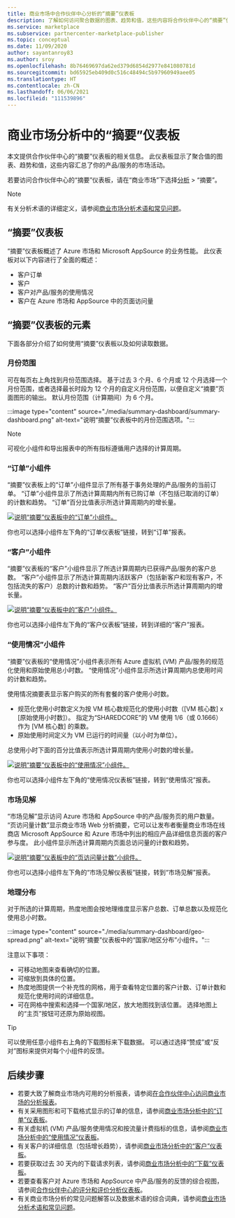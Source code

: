 ```yaml
---
title: 商业市场中合作伙伴中心分析的“摘要”仪表板
description: 了解如何访问聚合数据的图表、趋势和值，这些内容将合作伙伴中心的“摘要”仪表板中的活动汇总在一起。
ms.service: marketplace
ms.subservice: partnercenter-marketplace-publisher
ms.topic: conceptual
ms.date: 11/09/2020
author: sayantanroy83
ms.author: sroy
ms.openlocfilehash: 8b76469697da62ed379d6854d2977e841080781d
ms.sourcegitcommit: bd65925eb409d0c516c48494c5b97960949aee05
ms.translationtype: HT
ms.contentlocale: zh-CN
ms.lasthandoff: 06/06/2021
ms.locfileid: "111539896"
---
```

# <a name="summary-dashboard-in-commercial-marketplace-analytics"></a>商业市场分析中的“摘要”仪表板

本文提供合作伙伴中心的“摘要”仪表板的相关信息。 此仪表板显示了聚合值的图表、趋势和值，这些内容汇总了你的产品/服务的市场活动。

若要访问合作伙伴中心的“摘要”仪表板，请在“商业市场”下选择[分析](https://partner.microsoft.com/dashboard/commercial-marketplace/analytics/summary)  > “摘要”。

>[!NOTE]
> 有关分析术语的详细定义，请参阅[商业市场分析术语和常见问题](./analytics-faq.md)。

## <a name="summary-dashboard"></a>“摘要”仪表板

“摘要”仪表板概述了 Azure 市场和 Microsoft AppSource 的业务性能。 此仪表板对以下内容进行了全面的概述：

- 客户订单
- 客户
- 客户对产品/服务的使用情况
- 客户在 Azure 市场和 AppSource 中的页面访问量

## <a name="elements-of-the-summary-dashboard"></a>“摘要”仪表板的元素

下面各部分介绍了如何使用“摘要”仪表板以及如何读取数据。

### <a name="month-range"></a>月份范围

可在每页右上角找到月份范围选择。 基于过去 3 个月、6 个月或 12 个月选择一个月份范围，或者选择最长时段为 12 个月的自定义月份范围，以便自定义“摘要”页面图形的输出。 默认月份范围（计算期间）为 6 个月。

:::image type="content" source="./media/summary-dashboard/summary-dashboard.png" alt-text="说明“摘要”仪表板中的月份范围选项。":::

> [!NOTE]
> 可视化小组件和导出报表中的所有指标遵循用户选择的计算周期。

### <a name="orders-widget"></a>“订单”小组件

“摘要”仪表板上的“订单”小组件显示了所有基于事务处理的产品/服务的当前订单。 “订单”小组件显示了所选计算周期内所有已购订单（不包括已取消的订单）的计数和趋势。 “订单”百分比值表示所选计算周期内的增长量。

[![说明“摘要”仪表板中的“订单”小组件。](./media/summary-dashboard/orders-widget.png)](./media/summary-dashboard/orders-widget.png#lightbox)


你也可以选择小组件左下角的“订单仪表板”链接，转到“订单”报表。

### <a name="customers-widget"></a>“客户”小组件

“摘要”仪表板的“客户”小组件显示了所选计算周期内已获得产品/服务的客户总数。 “客户”小组件显示了所选计算周期内活跃客户（包括新客户和现有客户，不包括流失的客户）总数的计数和趋势。 “客户”百分比值表示所选计算周期内的增长量。

[![说明“摘要”仪表板中的“客户”小组件。](./media/summary-dashboard/customers-widget.png)](./media/summary-dashboard/customers-widget.png#lightbox)

你也可以选择小组件左下角的“客户仪表板”链接，转到详细的“客户”报表。

### <a name="usage-widget"></a>“使用情况”小组件

“摘要”仪表板的“使用情况”小组件表示所有 Azure 虚拟机 (VM) 产品/服务的规范化使用和原始使用总小时数。 “使用情况”小组件显示所选计算周期内总使用时间的计数和趋势。

使用情况摘要表显示客户购买的所有套餐的客户使用小时数。

- 规范化使用小时数定义为按 VM 核心数规范化的使用小时数（[VM 核心数] x [原始使用小时数]）。 指定为“SHAREDCORE”的 VM 使用 1/6（或 0.1666）作为 [VM 核心数] 的乘数。
- 原始使用时间定义为 VM 已运行的时间量（以小时为单位）。

总使用小时下面的百分比值表示所选计算周期内使用小时数的增长量。

[![说明“摘要”仪表板中的“使用情况”小组件。](./media/summary-dashboard/usage-widget.png)](./media/summary-dashboard/usage-widget.png#lightbox)

你也可以选择小组件左下角的“使用情况仪表板”链接，转到“使用情况”报表。

### <a name="marketplace-insights"></a>市场见解

“市场见解”显示访问 Azure 市场和 AppSource 中的产品/服务页的用户数量。 “页访问量计数”显示商业市场 Web 分析摘要，它可以让发布者衡量商业市场在线商店 Microsoft AppSource 和 Azure 市场中列出的相应产品详细信息页面的客户参与度。 此小组件显示所选计算周期内页面总访问量的计数和趋势。

[![说明“摘要”仪表板中的“页访问量计数”小组件。](./media/summary-dashboard/page-visit-count.png)](./media/summary-dashboard/page-visit-count.png#lightbox)

你也可以选择小组件左下角的“市场见解仪表板”链接，转到“市场见解”报表。

### <a name="geographical-spread"></a>地理分布

对于所选的计算周期，热度地图会按地理维度显示客户总数、订单总数以及规范化使用总小时数。

:::image type="content" source="./media/summary-dashboard/geo-spread.png" alt-text="说明“摘要”仪表板中的“国家/地区分布”小组件。":::

注意以下事项：

- 可移动地图来查看确切的位置。
- 可缩放到具体的位置。
- 热度地图提供一个补充性的网格，用于查看特定位置的客户计数、订单计数和规范化使用时间的详细信息。
- 可在网格中搜索和选择一个国家/地区，放大地图找到该位置。 选择地图上的“主页”按钮可还原为原始视图。

> [!TIP]
> 可以使用任意小组件右上角的下载图标来下载数据。 可以通过选择“赞成”或“反对”图标来提供对每个小组件的反馈。

## <a name="next-steps"></a>后续步骤

- 若要大致了解商业市场内可用的分析报表，请参阅[在合作伙伴中心访问商业市场的分析报表](analytics.md)。
- 有关采用图形和可下载格式显示的订单的信息，请参阅[商业市场分析中的“订单”仪表板](orders-dashboard.md)。
- 有关虚拟机 (VM) 产品/服务使用情况和按流量计费指标的信息，请参阅[商业市场分析中的“使用情况”仪表板](usage-dashboard.md)。
- 有关客户的详细信息（包括增长趋势），请参阅[商业市场分析中的“客户”仪表板](customer-dashboard.md)。
- 若要获取过去 30 天内的下载请求列表，请参阅[商业市场分析中的“下载”仪表板](downloads-dashboard.md)。
- 若要查看客户对 Azure 市场和 AppSource 中产品/服务的反馈的综合视图，请参阅[合作伙伴中心的评分和评价分析仪表板](ratings-reviews.md)。
- 有关商业市场分析的常见问题解答以及数据术语的综合词典，请参阅[商业市场分析术语和常见问题](./analytics-faq.md)。